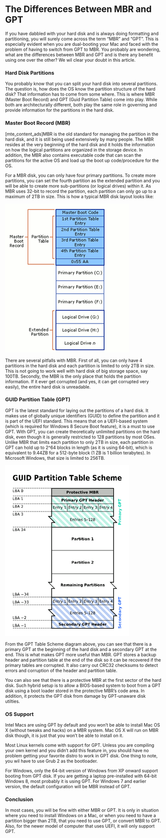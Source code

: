 # The Differences Between MBR and GPT

If you have dabbled with your hard disk and is always doing formatting and partitioning, you will surely come across the term “MBR” and “GPT”. This is especially evident when you are dual-booting your Mac and faced with the problem of having to switch from GPT to MBR. You probably are wondering, what are the differences between MBR and GPT and is there any benefit using one over the other? We wil clear your doubt in this article.

### Hard Disk Partitions

You probably know that you can split your hard disk into several partitions. The question is, how does the OS know the partition structure of the hard disk? That information has to come from some where. This is where MBR (Master Boot Record) and GPT (Guid Partition Table) come into play. While both are architecturally different, both play the same role in governing and provide information for the partitions in the hard disk.

### Master Boot Record (MBR)
[mte_content_ads]MBR is the old standard for managing the partition in the hard disk, and it is still being used extensively by many people. The MBR resides at the very beginning of the hard disk and it holds the information on how the logical partitions are organized in the storage device. In addition, the MBR also contains executable code that can scan the partitions for the active OS and load up the boot up code/procedure for the OS.

For a MBR disk, you can only have four primary partitions. To create more partitions, you can set the fourth partition as the extended partition and you will be able to create more sub-partitions (or logical drives) within it. As MBR uses 32-bit to record the partition, each partition can only go up to a maximum of 2TB in size. This is how a typical MBR disk layout looks like:

![](mbr-disk-layout.png)

There are several pitfalls with MBR. First of all, you can only have 4 partitions in the hard disk and each partition is limited to only 2TB in size. This is not going to work well with hard disk of big storage space, say 100TB. Secondly, the MBR is the only place that holds the partition information. If it ever get corrupted (and yes, it can get corrupted very easily), the entire hard disk is unreadable.

### GUID Partition Table (GPT)

GPT is the latest standard for laying out the partitions of a hard disk. It makes use of globally unique identifiers (GUID) to define the partition and it is part of the UEFI standard. This means that on a UEFI-based system (which is required for Windows 8 Secure Boot feature), it is a must to use GPT. With GPT, you can create theoretically unlimited partitions on the hard disk, even though it is generally restricted to 128 partitions by most OSes. Unlike MBR that limits each partition to only 2TB in size, each partition in GPT can hold up to 2^64 blocks in length (as it is using 64-bit), which is equivalent to 9.44ZB for a 512-byte block (1 ZB is 1 billion terabytes). In Microsoft Windows, that size is limited to 256TB.

![](gpt-partition-scheme.png)

From the GPT Table Scheme diagram above, you can see that there is a primary GPT at the beginning of the hard disk and a secondary GPT at the end. This is what makes GPT more useful than MBR. GPT stores a backup header and partition table at the end of the disk so it can be recovered if the primary tables are corrupted. It also carry out CRC32 checksums to detect errors and corruption of the header and partition table.

You can also see that there is a protective MBR at the first sector of the hard disk. Such hybrid setup is to allow a BIOS-based system to boot from a GPT disk using a boot loader stored in the protective MBR’s code area. In addition, it protects the GPT disk from damage by GPT-unaware disk utilties.

### OS Support

Intel Macs are using GPT by default and you won’t be able to install Mac OS X (without tweaks and hacks) on a MBR system. Mac OS X will run on MBR disk though, it is just that you won’t be able to install on it.

Most Linux kernels come with support for GPT. Unless you are compiling your own kernel and you didn’t add this feature in, you should have no problem getting your favorite distro to work in GPT disk. One thing to note, you wil have to use Grub 2 as the bootloader.

For Windows, only the 64-bit version of Windows from XP onward support booting from GPT disk. If you are getting a laptop pre-installed with 64-bit Windows 8, most probably it is using GPT. For Windows 7 and earlier version, the default configuration will be MBR instead of GPT.

### Conclusion
In most cases, you will be fine with either MBR or GPT. It is only in situation where you need to install Windows on a Mac, or when you need to have a partition bigger than 2TB, that you need to use GPT, or convert MBR to GPT. Also, for the newer model of computer that uses UEFI, it will only support GPT.